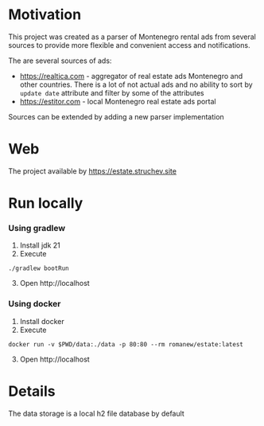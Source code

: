 # Motivation
This project was created as a parser of Montenegro rental ads from several sources to provide more flexible and convenient access and notifications.

The are several sources of ads:
- https://realtica.com - aggregator of real estate ads Montenegro and other countries. There is a lot of not actual ads and no ability to sort by `update date` attribute and filter by some of the attributes
- https://estitor.com - local Montenegro real estate ads portal

Sources can be extended by adding a new parser implementation

# Web
The project available by https://estate.struchev.site

# Run locally
### Using gradlew
1. Install jdk 21
2. Execute
```shell
./gradlew bootRun
```
3. Open http://localhost
### Using docker
1. Install docker
2. Execute
```shell
docker run -v $PWD/data:./data -p 80:80 --rm romanew/estate:latest
```
3. Open http://localhost

# Details
The data storage is a local h2 file database by default